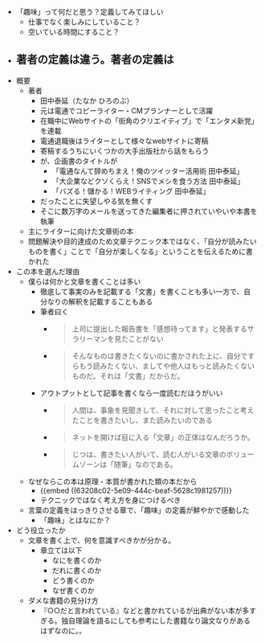 - 「趣味」って何だと思う？定義してみてほしい
	- 仕事でなく楽しみにしていること？
	- 空いている時間にすること？
- 著者の定義は違う。著者の定義は
	-
- 概要
	- 著者
		- 田中泰延（たなか ひろのぶ）
		- 元は電通でコピーライター・CMプランナーとして活躍
		- 在職中にWebサイトの「街角のクリエイティブ」で「エンタメ新党」を連載
		- 電通退職後はライターとして様々なwebサイトに寄稿
		- 寄稿するうちにいくつかの大手出版社から話をもらう
		- が、企画書のタイトルが
			- 「電通なんて辞めちまえ！俺のツイッター活用術 田中泰延」
			- 「大企業などクソくらえ！SNSでメシを食う方法 田中泰延」
			- 「バズる！儲かる！WEBライティング 田中泰延」
		- だったことに失望しやる気を無くす
		- そこに数万字のメールを送ってきた編集者に押されていやいや本書を執筆
	- 主にライターに向けた文章術の本
	- 問題解決や目的達成のため文章テクニック本ではなく、「自分が読みたいものを書く」ことで「自分が楽しくなる」ということを伝えるために書かれた
- この本を選んだ理由
	- 僕らは何かと文章を書くことは多い
		- 徹底して事実のみを記載する「文書」を書くことも多い一方で、自分なりの解釈を記載することもある
		- 筆者曰く
			- > 上司に提出した報告書を「感想待ってます」と発表するサラリーマンを見たことがない
			- > そんなものは書きたくないのに書かされた上に、自分ですらもう読みたくない、ましてや他人はもっと読みたくないものだ。それは「文書」だからだ。
		- アウトプットとして記事を書くなら一度読むだほうがいい
			- > 人間は、事象を見聞きして、それに対して思ったこと考えたことを書きたいし、また読みたいのである
			- > ネットを開けば目に入る「文章」の正体はなんだろうか。
			- > じつは、書きたい人がいて、読む人がいる文章のボリュームゾーンは「随筆」なのである。
	- なぜならこの本は原理・本質が書かれた類の本だから
		- {{embed ((63208c02-5e09-444c-beaf-5628c1981257))}}
		- テクニックではなく考え方を身につけるべき
	- 言葉の定義をはっきりさせる章で、「趣味」の定義が鮮やかで感動した
		- 「趣味」とはなにか？
- どう役立ったか
	- 文章を書く上で、何を意識すべきかが分かる。
		- 章立ては以下
			- なにを書くのか
			- だれに書くのか
			- どう書くのか
			- なぜ書くのか
	- ダメな書籍の見分け方
		- 『○○だと言われている』などと書かれているが出典がない本が多すぎる。独自理論を語るにしても参考にした書籍なり論文なりがあるはずなのに。。